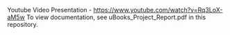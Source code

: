 Youtube Video Presentation - https://www.youtube.com/watch?v=Rq3LoX-aM5w
To view documentation, see uBooks_Project_Report.pdf in this repository.
